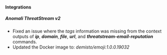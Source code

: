 
#### Integrations
##### Anomali ThreatStream v2
- Fixed an issue where the *tags* information was missing from the context outputs of ***ip***, ***domain***, ***file***, ***url***, and ***threatstream-email-reputation*** commands.
- Updated the Docker image to: *demisto/emoji:1.0.0.19032*
